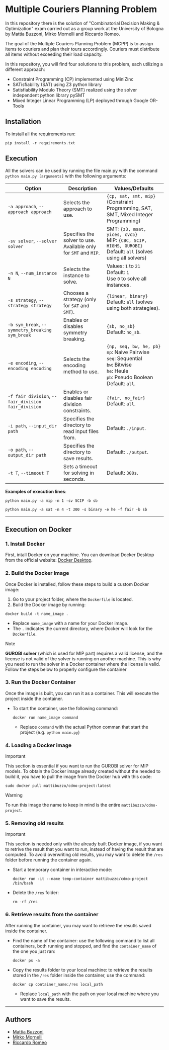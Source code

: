 # Multiple Couriers Planning Problem
In this repository there is the solution of "Combinatorial Decision Making & Optimization" exam carried out as a group work at the University of Bologna by Mattia Buzzoni, Mirko Mornelli and Riccardo Romeo.

The goal of the Multiple Couriers Planning Problem (MCPP) is to assign items to couriers and plan their tours accordingly. Couriers must distribute all items without exceeding their load capacity.

In this repository, you will find four solutions to this problem, each utilizing a different approach:
- Constraint Programming (CP) implemented using MiniZinc
- SATisfiability (SAT) using Z3 python library
- Satisfiability Modulo Theory (SMT) realized using the solver independent python library pySMT
- Mixed Integer Linear Programming (LP) deployed through Google OR-Tools

## Installation
To install all the requirements run:
```
pip install -r requirements.txt
```

## Execution
All the solvers can be used by running the file main.py with the command ``` python main.py [arguments] ``` with the following arguments:

| **Option**               | **Description**                                                                                                                                                         | **Values/Defaults**                                                                                                         |
|---------------------------|-------------------------------------------------------------------------------------------------------------------------------------------------------------------------|----------------------------------------------------------------------------------------------------------------------------|
| `-a approach`, `--approach approach` | Selects the approach to use.                                                                                                                              | `{cp, sat, smt, mip}` (Constraint Programming, SAT, SMT, Mixed Integer Programming)                                         |
| `-sv solver`, `--solver solver`      | Specifies the solver to use. Available only for `SMT` and `MIP`.                                                                                            | SMT: `{z3, msat, yices, cvc5}` <br> MIP: `{CBC, SCIP, HIGHS, GUROBI}` <br> Default: `all` (solves using all solvers)         |
| `-n N`, `--num_instance N`           | Selects the instance to solve.                                                                                                                            | Values: `1` to `21` <br> Default: `1` <br> Use `0` to solve all instances.                                                 |
| `-s strategy`, `--strategy strategy` | Chooses a strategy (only for `SAT` and `SMT`).                                                                                                             | `{linear, binary}` <br> Default: `all` (solves using both strategies).                                                     |
| `-b sym_break`, `--symmetry_breaking sym_break` | Enables or disables symmetry breaking.                                                                                                            | `{sb, no_sb}` <br> Default: `no_sb`.                                                                                       |
| `-e encoding`, `--encoding encoding` | Selects the encoding method to use.                                                                                                                        | `{np, seq, bw, he, pb}` <br> `np`: Naive Pairwise <br> `seq`: Sequential <br> `bw`: Bitwise <br> `he`: Heule <br> `pb`: Pseudo Boolean <br> Default: `all`. |
| `-f fair_division`, `--fair_division fair_division` | Enables or disables fair division constraints.                                                                                                     | `{fair, no_fair}` <br> Default: `all`.                                                                                     |
| `-i path`, `--input_dir path`        | Specifies the directory to read input files from.                                                                                                           | Default: `./input`.                                                                                                        |
| `-o path`, `--output_dir path`       | Specifies the directory to save results.                                                                                                                    | Default: `./output`.                                                                                                       |
| `-t T`, `--timeout T`                | Sets a timeout for solving in seconds.                                                                                                                     | Default: `300s`.                                                                                                           |

**Examples of execution lines**:
```
python main.py -a mip -n 1 -sv SCIP -b sb
```
```
python main.py -a sat -n 4 -t 300 -s binary -e he -f fair -b sb
```

---
## Execution on Docker

### 1. Install Docker
First, intall Docker on your machine. You can download Docker Desktop from the official website: [Docker Desktop](https://www.docker.com/products/docker-desktop/).

### 2. Build the Docker Image
Once Docker is installed, follow these steps to build a custom Docker image:
1. Go to your project folder, where the `Dockerfile` is located.
2. Build the Docker image by running:
  ```
  docker build -t name_image .
  ```
  - Replace `name_image` with a name for your Docker image.
  - The `.` indicates the current directory, where Docker will look for the `Dockerfile`.

> [!NOTE]
> **GUROBI solver** (which is used for MIP part) requires a valid license, and the license is not valid of the solver is running on another machine. This is why you need to run the solver in a Docker container where the license is valid. Follow the steps below to properly configure the container

### 3. Run the Docker Container
Once the image is built, you can run it as a container. This will execute the project inside the container.
- To start the container, use the following command:
  ```
  docker run name_image command
  ```
  - Replace `command` with the actual Python comman that start the project (e.g. `python main.py`)

### 4. Loading a Docker image
>[!IMPORTANT]
>This section is essential if you want to run the GUROBI solver for MIP models.
To obtain the Docker image already created without the needed to build it, you have to pull the image from the Docker hub with this code:
```
sudo docker pull mattibuzzo/cdmo-project:latest
```
>[!WARNING]
>To run this image the name to keep in mind is the entire `mattibuzzo/cdmo-project`.

### 5. Removing old results
>[!IMPORTANT]
>This section is needed only with the already built Docker image, if you want to retrive the result that you want to run, instead of having the result that are computed.
To avoid overwriting old results, you may want to delete the `/res` folder before running the container again.
- Start a temporary container in interactive mode:
  ```
  docker run -it --name temp-container mattibuzzo/cdmo-project /bin/bash
  ```
- Delete the `/res` folder:
  ```
  rm -rf /res
  ```

### 6. Retrieve results from the container
After running the container, you may want to retrieve the resutls saved inside the container. 
- Find the name of the container: use the following command to list all containers, both running and stopped, and find the `container_name` of the one you just ran:
  ```
  docker ps -a
  ```
- Copy the results folder to your local machine: to retrieve the results stored in the <code>/res</code> folder inside the container, use the command:
  ```
  docker cp container_name:/res local_path
  ```
  - Replace `local_path` with the path on your local machine where you want to save the results.

---
## Authors
  - [Mattia Buzzoni](https://github.com/mattibuzzo13) 
  - [Mirko Mornelli](https://github.com/mirkomornelli)
  - [Riccardo Romeo](https://github.com/RiccardoRomeo01) 
